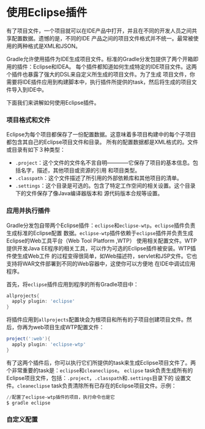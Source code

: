 使用Eclipse插件
=============================
有了项目文件，一个项目就可以在IDE产品中打开，并且在不同的开发人员之间共享配置数据。遗憾的是，不同的IDE
产品之间的项目文件格式并不统一。最常被使用的两种格式是XML和JSON。

Gradle允许使用插件为IDE生成项目文件。标准的Gradle分发包提供了两个开箱即用的插件：Eclipse和IDEA。
每个插件都知道如何生成特定的IDE项目文件。这两个插件也暴露了强大的DSL来自定义所生成的项目文件。为了生成
项目文件，你需要将IDE插件应用到构建脚本中，执行插件所提供的task，然后将生成的项目文件导入到IDE中。

下面我们来讲解如何使用Eclipse插件。

### 项目格式和文件
Eclipse为每个项目都保存了一份配置数据。这意味着多项目构建中的每个子项目都包含其自己的Eclipse项目文件和目录。
所有的配置数据都是XML格式的。文件或目录有如下３种类型：
+ `.project`：这个文件的文件名不言自明————它保存了项目的基本信息。包括名字，描述，其他项目或资源的引用
和项目类型。
+ `.classpath`：这个文件描述了所引用的外部依赖库和其他项目的清单。
+ `.settings`：这个目录是可选的。包含了特定工作空间的相关设置。这个目录下的文件保存了像Java编译器版本和
源代码版本合规等设置。

### 应用并执行插件
Gradle分发包自带两个Eclipse插件：`eclipse`和`eclipse-wtp`。`eclipse`插件负责生成标准的Eclipse配置
数据。`eclipse-wtp`插件依赖于`eclipse`插件并负责生成Eclipse的Web工具平台（Web Tool Platform ,WTP）
使用相关配置文件。WTP提供开发Java EE程序的相关工具，可以作为可选的Eclipse插件被安装。WTP插件使生成Web工件
的过程变得很简单，如Web描述符，servlet和JSP文件。它也支持将WAR文件部署到不同的Web容器中，这使你可以方便地
在IDE中调试应用程序。

首先，将`eclipse`插件应用到程序的所有Gradle项目中：
```gradle
allprojects{
  apply plugin: 'eclipse'
}
```
将插件应用到`allprojects`配置块会为根项目和所有的子项目创建项目文件。然后，你再为web项目生成WTP配置文件：
```gradle
project(':web'){
  apply plugin: 'eclipse-wtp'
}
```
有了这两个插件后，你可以执行它们所提供的task来生成Eclipse项目文件了。两个非常重要的task是：`eclipse`和`cleaneclipse`。
`eclipse` task负责生成所有的Eclipse项目文件，包括：`.project`，`.classpath`和`.settings`目录下的
设置文件。`cleaneclipse` task负责清除所有已存在的Eclipse项目文件。示例：
```powershell
//配置了eclipse-wtp插件的项目，执行命令也是它
$ gradle eclipse
```

### 自定义配置
